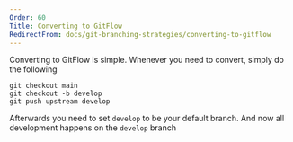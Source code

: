 ```yaml
---
Order: 60
Title: Converting to GitFlow
RedirectFrom: docs/git-branching-strategies/converting-to-gitflow
---
```


Converting to GitFlow is simple. Whenever you need to convert, simply do the
following

```shell
git checkout main
git checkout -b develop
git push upstream develop
```

Afterwards you need to set `develop` to be your default branch. And now all
development happens on the `develop` branch
